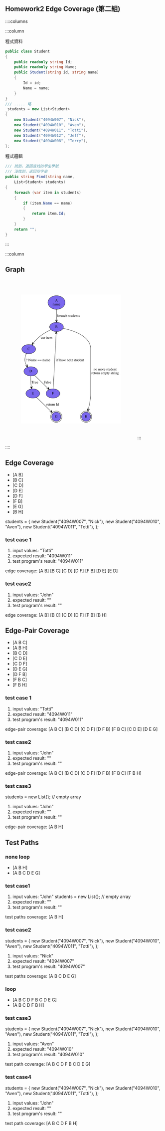 <!--<link href="https://fonts.googleapis.com/css2?family=Source+Code+Pro&display=swap" rel="stylesheet">-->
<link href="https://fonts.googleapis.com/css2?family=Fira+Code&display=swap" rel="stylesheet">
<link href="../static/main.css" rel="stylesheet" />

## Homework2 Edge Coverage (第二組)

::::columns

:::column

程式資料
``` {.cs .numberLines}
public class Student
{
    public readonly string Id;
    public readonly string Name;
    public Student(string id, string name)
    {
        Id = id;
        Name = name;
    }
}
/// ..... 略
_students = new List<Student>
{
    new Student("4094W007", "Nick"),
    new Student("4094W010", "Aven"),
    new Student("4094W011", "Totti"),
    new Student("4094W012", "Jeff"),
    new Student("4094W008", "Terry"),
};
```
程式邏輯
```{.cs .numberLines startFrom="1"}
/// 找到，返回查找的學生學號
/// 沒找到，返回空字串
public string Find(string name, 
    List<Student> students)
{
    foreach (var item in students)
    {
        if (item.Name == name)
        {
            return item.Id;
        }
    }
    return "";
}
```
:::

:::column
## Graph

<!--![alt Graph](./graph.svg) { width: 200px; }-->
<img style="width: 320px;padding: 50px;" alt="" src="./graph.svg" />
:::

::::

## Edge Coverage 

* [A B]
* [B C]
* [C D]
* [D E]
* [D F]
* [F B]
* [E G]
* [B H]

<p class="pagebreak" />

students = { 
    new Student("4094W007", "Nick"), 
    new Student("4094W010", "Aven"), 
    new Student("4094W011", "Totti"),
};

### test case 1

1. input values: "Totti"
2. expected result: "4094W011"
3. test program's result: "4094W011"

edge coverage:  [A B] [B C] [C D] [D F] [F B] [D E] [E D]

### test case2 

1. input values: "John"
2. expected result: ""
3. test program's result: ""

edge coverage:  [A B] [B C] [C D] [D F] [F B] [B H]

## Edge-Pair Coverage 

* [A B C]
* [A B H]
* [B C D]
* [C D E]
* [C D F]
* [D E G]
* [D F B]
* [F B C]
* [F B H]

### test case 1

1. input values: "Totti"
2. expected result: "4094W011"
3. test program's result: "4094W011"

edge-pair coverage:  [A B C] [B C D] [C D F] [D F B] [F B C] [C D E] [D E G] 

### test case2 

1. input values: "John"
2. expected result: ""
3. test program's result: ""

edge-pair coverage:  [A B C] [B C D] [C D F] [D F B] [F B C] [F B H]


### test case3

students = new List<Student>{}; // empty array

1. input values: "John"
2. expected result: ""
3. test program's result: ""

edge-pair coverage:  [A B H]

<p class="pagebreak" />

## Test Paths

### none loop

* [A B H]
* [A B C D E G]

### test case1 

1. input values: "John" students = new List<Student>{}; // empty array
2. expected result: ""
3. test program's result: ""

test paths coverage:  [A B H]

### test case2 

students = { 
    new Student("4094W007", "Nick"), 
    new Student("4094W010", "Aven"), 
    new Student("4094W011", "Totti"),
};

1. input values: "Nick" 
2. expected result: "4094W007"
3. test program's result: "4094W007"

test paths coverage: [A B C D E G]

### loop

* [A B C D F B C D E G]
* [A B C D F B H]

### test case3 

students = { 
    new Student("4094W007", "Nick"), 
    new Student("4094W010", "Aven"), 
    new Student("4094W011", "Totti"),
};

1. input values: "Aven"
2. expected result: "4094W010"
3. test program's result: "4094W010"

test path coverage: [A B C D F B C D E G]

### test case4 

students = { 
    new Student("4094W007", "Nick"), 
    new Student("4094W010", "Aven"), 
    new Student("4094W011", "Totti"),
};

1. input values: "John"
2. expected result: ""
3. test program's result: ""

test path coverage: [A B C D F B H]
